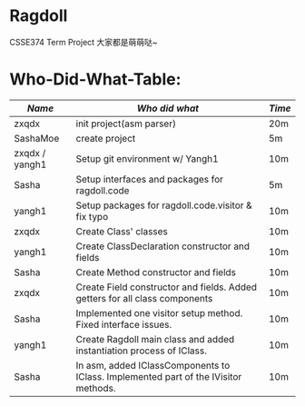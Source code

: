 # Ragdoll
CSSE374 Term Project
大家都是萌萌哒~

# Who-Did-What-Table:
| *Name*         | *Who did what*                                                                      | *Time* |
|----------------|-------------------------------------------------------------------------------------|--------|
| zxqdx          | init project(asm parser)                                                            | 20m    |
| SashaMoe       | create project                                                                      | 5m     |
| zxqdx / yangh1 | Setup git environment w/ Yangh1                                                     | 10m    |
| Sasha          | Setup interfaces and packages for ragdoll.code                                      | 5m     |
| yangh1         | Setup packages for ragdoll.code.visitor & fix typo                                  | 10m    |
| zxqdx          | Create Class' classes                                                               | 10m    |
| yangh1         | Create ClassDeclaration constructor and fields                                      | 10m    |
| Sasha          | Create Method constructor and fields                                                | 10m    |
| zxqdx          | Create Field constructor and fields. Added getters for all class components         | 10m    |
| Sasha          | Implemented one visitor setup method. Fixed interface issues.                       | 10m    |
| yangh1         | Create Ragdoll main class and added instantiation process of IClass.                | 10m    |
| Sasha          | In asm, added IClassComponents to IClass. Implemented part of the IVisitor methods. | 10m    |